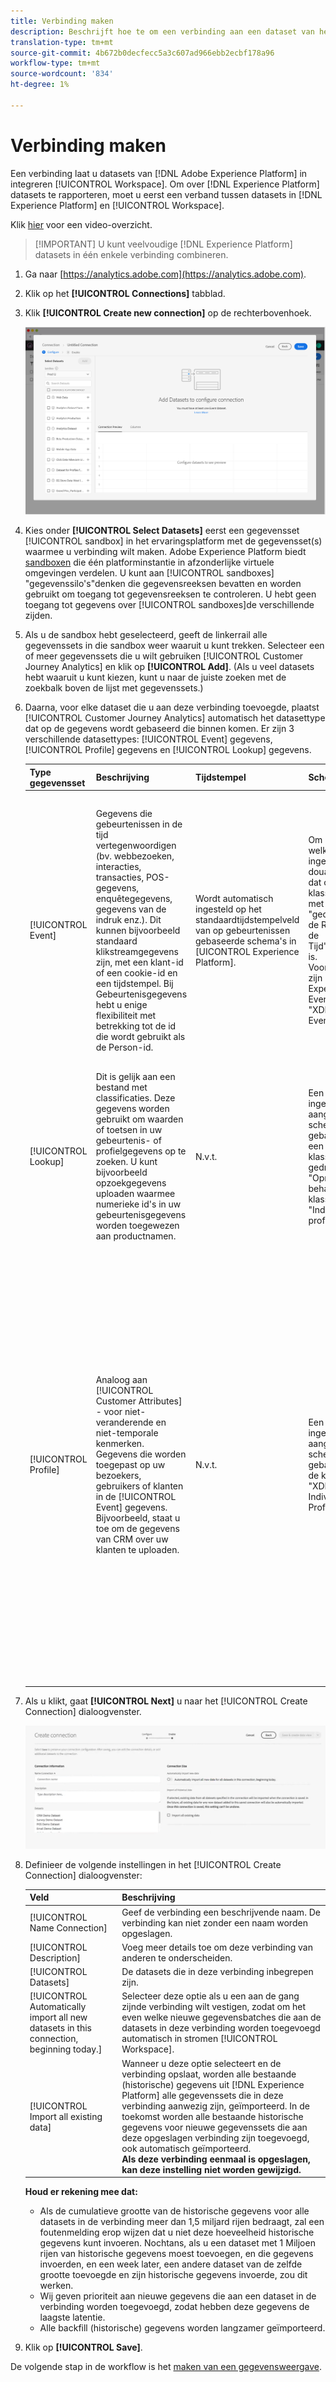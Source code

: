 ```yaml
---
title: Verbinding maken
description: Beschrijft hoe te om een verbinding aan een dataset van het Platform in de Analyse van de Reis van de Klant tot stand te brengen.
translation-type: tm+mt
source-git-commit: 4b672b0decfecc5a3c607ad966ebb2ecbf178a96
workflow-type: tm+mt
source-wordcount: '834'
ht-degree: 1%

---
```



# Verbinding maken

Een verbinding laat u datasets van [!DNL Adobe Experience Platform] in integreren [!UICONTROL Workspace]. Om over [!DNL Experience Platform] datasets te rapporteren, moet u eerst een verband tussen datasets in [!DNL Experience Platform] en [!UICONTROL Workspace].

Klik [hier](https://docs.adobe.com/content/help/en/platform-learn/tutorials/cja/connecting-customer-journey-analytics-to-data-sources-in-platform.html) voor een video-overzicht.

>[!IMPORTANT] U kunt veelvoudige [!DNL Experience Platform] datasets in één enkele verbinding combineren.

1. Ga naar [https://analytics.adobe.com](https://analytics.adobe.com).

1. Klik op het **[!UICONTROL Connections]** tabblad.

1. Klik **[!UICONTROL Create new connection]** op de rechterbovenhoek.

   ![Verbinding maken](assets/create-connection.png)

1. Kies onder **[!UICONTROL Select Datasets]** eerst een gegevensset [!UICONTROL sandbox] in het ervaringsplatform met de gegevensset(s) waarmee u verbinding wilt maken.
Adobe Experience Platform biedt [sandboxen](https://docs.adobe.com/content/help/en/experience-platform/sandbox/home.html) die één platforminstantie in afzonderlijke virtuele omgevingen verdelen. U kunt aan [!UICONTROL sandboxes] &quot;gegevenssilo&#39;s&quot;denken die gegevensreeksen bevatten en worden gebruikt om toegang tot gegevensreeksen te controleren. U hebt geen toegang tot gegevens over [!UICONTROL sandboxes]de verschillende zijden.

1. Als u de sandbox hebt geselecteerd, geeft de linkerrail alle gegevenssets in die sandbox weer waaruit u kunt trekken. Selecteer een of meer gegevenssets die u wilt gebruiken [!UICONTROL Customer Journey Analytics] en klik op **[!UICONTROL Add]**. (Als u veel datasets hebt waaruit u kunt kiezen, kunt u naar de juiste zoeken met de zoekbalk boven de lijst met gegevenssets.)

1. Daarna, voor elke dataset die u aan deze verbinding toevoegde, plaatst [!UICONTROL Customer Journey Analytics] automatisch het datasettype dat op de gegevens wordt gebaseerd die binnen komen. Er zijn 3 verschillende datasettypes: [!UICONTROL Event] gegevens, [!UICONTROL Profile] gegevens en [!UICONTROL Lookup] gegevens.

   | Type gegevensset | Beschrijving | Tijdstempel | Schema | Persoon-id |
   |---|---|---|---|---|
   | [!UICONTROL Event] | Gegevens die gebeurtenissen in de tijd vertegenwoordigen (bv. webbezoeken, interacties, transacties, POS-gegevens, enquêtegegevens, gegevens van de indruk enz.). Dit kunnen bijvoorbeeld standaard klikstreamgegevens zijn, met een klant-id of een cookie-id en een tijdstempel. Bij Gebeurtenisgegevens hebt u enige flexibiliteit met betrekking tot de id die wordt gebruikt als de Person-id. | Wordt automatisch ingesteld op het standaardtijdstempelveld van op gebeurtenissen gebaseerde schema&#39;s in [UICONTROL Experience Platform]. | Om het even welk ingebouwd of douaneschema dat op een klasse XDM met het &quot;gedrag van de Reeks van de Tijd&quot;gebaseerd is. Voorbeelden zijn &quot;XDM Experience Event&quot; of &quot;XDM Decision Event&quot;. | U kunt kiezen welke persoon-id u wilt opnemen. Elk datasetschema dat in het Platform van de Ervaring wordt bepaald kan zijn eigen reeks van één of meerdere bepaalde identiteiten hebben en met een Namespace van de Identiteit verbonden. Elk van deze kan worden gebruikt als de persoon-id. Voorbeelden zijn Cookie-id, Stitched ID, Gebruikersnaam, Trackingcode enzovoort. |
   | [!UICONTROL Lookup] | Dit is gelijk aan een bestand met classificaties. Deze gegevens worden gebruikt om waarden of toetsen in uw gebeurtenis- of profielgegevens op te zoeken. U kunt bijvoorbeeld opzoekgegevens uploaden waarmee numerieke id&#39;s in uw gebeurtenisgegevens worden toegewezen aan productnamen. | N.v.t. | Een ingebouwd of aangepast schema dat is gebaseerd op een XDM-klasse met het gedrag &quot;Opnemen&quot;, behalve de klasse &quot;Individueel profiel XDM&quot;. | N.v.t. |
   | [!UICONTROL Profile] | Analoog aan [!UICONTROL Customer Attributes] - voor niet-veranderende en niet-temporale kenmerken. Gegevens die worden toegepast op uw bezoekers, gebruikers of klanten in de [!UICONTROL Event] gegevens. Bijvoorbeeld, staat u toe om de gegevens van CRM over uw klanten te uploaden. | N.v.t. | Een ingebouwd of aangepast schema dat is gebaseerd op de klasse &quot;XDM Individual Profile&quot;. | U kunt kiezen welke persoon-id u wilt opnemen. Elke gegevensset die in de gegevensset is gedefinieerd, [!DNL Experience Platform] heeft een eigen set met een of meer personen-id&#39;s gedefinieerd, zoals Cookie-id, Stitched ID, Gebruikersnaam, Trackingcode enzovoort.<br>![Persoon](assets/person-id.png)**IDNote **: Als u een verbinding creeert die datasets met verschillende IDs omvat, zal het melden dat weerspiegelen. Om datasets echt samen te voegen, moet u zelfde Persoon identiteitskaart gebruiken. |

1. Als u klikt, gaat **[!UICONTROL Next]** u naar het [!UICONTROL Create Connection] dialoogvenster.

   ![Verbinding maken](assets/create-connection2.png)

1. Definieer de volgende instellingen in het [!UICONTROL Create Connection] dialoogvenster:

   | Veld | Beschrijving |
   |---|---|
   | [!UICONTROL Name Connection] | Geef de verbinding een beschrijvende naam. De verbinding kan niet zonder een naam worden opgeslagen. |
   | [!UICONTROL Description] | Voeg meer details toe om deze verbinding van anderen te onderscheiden. |
   | [!UICONTROL Datasets] | De datasets die in deze verbinding inbegrepen zijn. |
   | [!UICONTROL Automatically import all new datasets in this connection, beginning today.] | Selecteer deze optie als u een aan de gang zijnde verbinding wilt vestigen, zodat om het even welke nieuwe gegevensbatches die aan de datasets in deze verbinding worden toegevoegd automatisch in stromen [!UICONTROL Workspace]. |
   | [!UICONTROL Import all existing data] | Wanneer u deze optie selecteert en de verbinding opslaat, worden alle bestaande (historische) gegevens uit [!DNL Experience Platform] alle gegevenssets die in deze verbinding aanwezig zijn, geïmporteerd. In de toekomst worden alle bestaande historische gegevens voor nieuwe gegevenssets die aan deze opgeslagen verbinding zijn toegevoegd, ook automatisch geïmporteerd. <br>**Als deze verbinding eenmaal is opgeslagen, kan deze instelling niet worden gewijzigd.** |

   **Houd er rekening mee dat:**

   * Als de cumulatieve grootte van de historische gegevens voor alle datasets in de verbinding meer dan 1,5 miljard rijen bedraagt, zal een foutenmelding erop wijzen dat u niet deze hoeveelheid historische gegevens kunt invoeren. Nochtans, als u een dataset met 1 Miljoen rijen van historische gegevens moest toevoegen, en die gegevens invoerden, en een week later, een andere dataset van de zelfde grootte toevoegde en zijn historische gegevens invoerde, zou dit werken.
   * Wij geven prioriteit aan nieuwe gegevens die aan een dataset in de verbinding worden toegevoegd, zodat hebben deze gegevens de laagste latentie.
   * Alle backfill (historische) gegevens worden langzamer geïmporteerd.

1. Klik op **[!UICONTROL Save]**.

De volgende stap in de workflow is het [maken van een gegevensweergave](/help/data-views/create-dataview.md).

